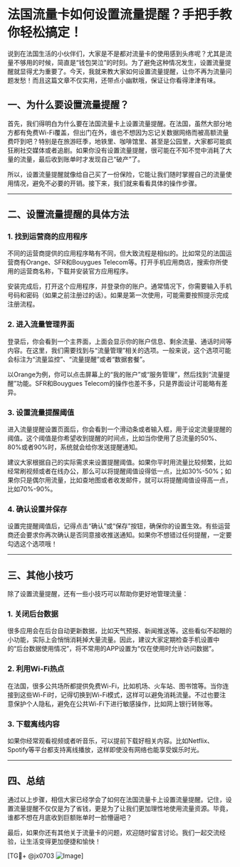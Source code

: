 # 法国流量卡如何设置流量提醒？手把手教你轻松搞定！

说到在法国生活的小伙伴们，大家是不是都对流量卡的使用感到头疼呢？尤其是流量不够用的时候，简直是“钱包哭泣”的时刻。为了避免这种情况发生，设置流量提醒就显得尤为重要了。今天，我就来教大家如何设置流量提醒，让你不再为流量问题发愁！而且这篇文章不仅实用，还带点小幽默哦，保证让你看得津津有味。

## 一、为什么要设置流量提醒？

首先，我们得明白为什么要在法国流量卡上设置流量提醒。在法国，虽然大部分地方都有免费Wi-Fi覆盖，但出门在外，谁也不想因为忘记关数据网络而被高额流量费吓到吧？特别是在旅游旺季，地铁里、咖啡馆里、甚至是公园里，大家都可能疯狂刷社交媒体或者追剧。如果你没有设置流量提醒，很可能在不知不觉中消耗了大量的流量，最后收到账单时才发现自己“破产”了。

所以，设置流量提醒就像给自己买了一份保险，它能让我们随时掌握自己的流量使用情况，避免不必要的开销。接下来，我们就来看看具体的操作步骤。

---

## 二、设置流量提醒的具体方法

### 1. **找到运营商的应用程序**

不同的运营商提供的应用程序略有不同，但大致流程是相似的。比如常见的法国运营商有Orange、SFR和Bouygues Telecom等。打开手机应用商店，搜索你所使用的运营商名称，下载并安装官方应用程序。

安装完成后，打开这个应用程序，并登录你的账户。通常情况下，你需要输入手机号码和密码（如果之前注册过的话）。如果是第一次使用，可能需要按照提示完成注册流程。

### 2. **进入流量管理界面**

登录后，你会看到一个主界面，上面会显示你的账户信息、剩余流量、通话时间等内容。在这里，我们需要找到与“流量管理”相关的选项。一般来说，这个选项可能会标注为“流量监控”、“流量提醒”或者“数据套餐”。

以Orange为例，你可以点击屏幕上的“我的账户”或“服务管理”，然后找到“流量提醒”功能。SFR和Bouygues Telecom的操作也差不多，只是界面设计可能略有差异。

### 3. **设置流量提醒阈值**

进入流量提醒设置页面后，你会看到一个滑动条或者输入框，用于设定流量提醒的阈值。这个阈值是你希望收到提醒的时间点，比如当你使用了总流量的50%、80%或者90%时，系统就会给你发送提醒通知。

建议大家根据自己的实际需求来设置提醒阈值。如果你平时用流量比较频繁，比如经常刷视频或者在线办公，那么可以将提醒阈值设得低一点，比如30%-50%；如果你只是偶尔用流量，比如查地图或者收发邮件，就可以将提醒阈值设得高一点，比如70%-90%。

### 4. **确认设置并保存**

设置完提醒阈值后，记得点击“确认”或“保存”按钮，确保你的设置生效。有些运营商还会要求你再次确认是否同意接收推送通知。如果你不想错过任何提醒，一定要勾选这个选项哦！

---

## 三、其他小技巧

除了设置流量提醒，还有一些小技巧可以帮助你更好地管理流量：

### 1. **关闭后台数据**

很多应用会在后台自动更新数据，比如天气预报、新闻推送等。这些看似不起眼的小功能，实际上会悄悄消耗掉大量流量。因此，建议大家定期检查手机设置中的“后台数据使用情况”，将不常用的APP设置为“仅在使用时允许访问数据”。

### 2. **利用Wi-Fi热点**

在法国，很多公共场所都提供免费Wi-Fi，比如机场、火车站、图书馆等。当你连接到这些Wi-Fi时，记得切换到Wi-Fi模式，这样可以避免消耗流量。不过也要注意保护个人隐私，避免在公共Wi-Fi下进行敏感操作，比如网上银行转账等。

### 3. **下载离线内容**

如果你经常观看视频或者听音乐，可以提前下载好相关内容。比如Netflix、Spotify等平台都支持离线播放，这样即使没有网络也能享受娱乐时光。

---

## 四、总结

通过以上步骤，相信大家已经学会了如何在法国流量卡上设置流量提醒。记住，设置流量提醒不仅仅是为了省钱，更是为了让我们更加理性地使用流量资源。毕竟，谁都不想在月底收到巨额账单时一脸懵逼吧？

最后，如果你还有其他关于流量卡的问题，欢迎随时留言讨论。我们一起交流经验，让生活变得更加便捷和愉快！

[TG💪+ @jx0703 ![Image](https://github.com/user-attachments/assets/dbca1d08-cadb-493c-b0ec-ad6f7a83f270)]